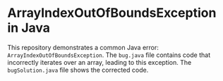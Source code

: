 # ArrayIndexOutOfBoundsException in Java
This repository demonstrates a common Java error: `ArrayIndexOutOfBoundsException`. The `bug.java` file contains code that incorrectly iterates over an array, leading to this exception. The `bugSolution.java` file shows the corrected code.
